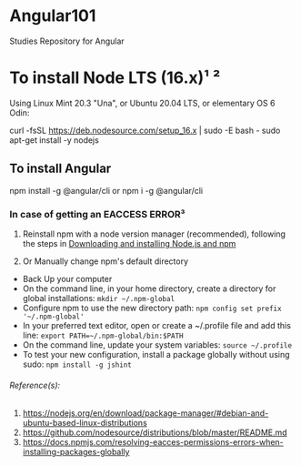 # Angular101
Studies Repository for Angular

# To install Node LTS (16.x)¹ ²

Using Linux Mint 20.3 "Una", or Ubuntu 20.04 LTS, or elementary OS 6 Odin:

curl -fsSL https://deb.nodesource.com/setup_16.x | sudo -E bash -
sudo apt-get install -y nodejs

## To install Angular

npm install -g @angular/cli
or
npm i -g @angular/cli


### In case of getting an EACCESS ERROR³
1. Reinstall npm with a node version manager (recommended), following the steps in [Downloading and installing Node.js and npm](https://docs.npmjs.com/downloading-and-installing-node-js-and-npm)

2. Or Manually change npm's default directory
- Back Up your computer 
- On the command line, in your home directory, create a directory for global installations: 
        ```mkdir ~/.npm-global```
- Configure npm to use the new directory path:
        ```npm config set prefix '~/.npm-global'```
- In your preferred text editor, open or create a ~/.profile file and add this line:
        ```export PATH=~/.npm-global/bin:$PATH```
- On the command line, update your system variables:
        ```source ~/.profile```
- To test your new configuration, install a package globally without using sudo:
        ```npm install -g jshint```
        
###### Reference(s):
1. https://nodejs.org/en/download/package-manager/#debian-and-ubuntu-based-linux-distributions
2. https://github.com/nodesource/distributions/blob/master/README.md
3. https://docs.npmjs.com/resolving-eacces-permissions-errors-when-installing-packages-globally
